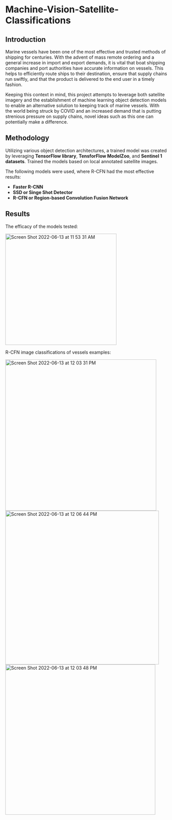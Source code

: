 # Machine-Vision-Satellite-Classifications

## Introduction
Marine vessels have been one of the most effective and trusted methods of shipping for centuries.
With the advent of mass remote ordering and a general increase in import and export demands, it is vital that boat shipping companies and port
authorities have accurate information on vessels. This helps to efficiently route ships to their destination, ensure that supply chains run swiftly, and
that the product is delivered to the end user in a timely fashion.

Keeping this context in mind, this project attempts to leverage both satellite imagery and the establishment of machine learning object detection models to enable an 
alternative solution to keeping track of marine vessels. With the world being struck by COVID and an increased demand that is putting strenious pressure on supply chains,
novel ideas such as this one can potentially make a difference.

## Methodology

Utilizing various object detection architectures, a trained model was created by leveraging **TensorFlow library**, **TensforFlow ModelZoo**, and **Sentinel 1 datasets**. Trained the models based on local annotated satellite images.

The following models were used, where R-CFN had the most effective results:
* **Faster R-CNN**
* **SSD or Singe Shot Detector**
* **R-CFN or Region-based Convolution Fusion Network**

## Results

The efficacy of the models tested:

<img width="346" alt="Screen Shot 2022-06-13 at 11 53 31 AM" src="https://user-images.githubusercontent.com/34041631/173395700-7b4641e3-31ed-41fe-84df-fb89803b16f7.png">

R-CFN image classifications of vessels examples:


<img width="470" alt="Screen Shot 2022-06-13 at 12 03 31 PM" src="https://user-images.githubusercontent.com/34041631/173396230-d9baec2c-1996-4d4d-bee5-8c933837e693.png">
<img width="478" alt="Screen Shot 2022-06-13 at 12 06 44 PM" src="https://user-images.githubusercontent.com/34041631/173396795-4b65e215-4676-4167-ba3c-e422a7b4d51a.png">
<img width="467" alt="Screen Shot 2022-06-13 at 12 03 48 PM" src="https://user-images.githubusercontent.com/34041631/173396236-7c31d446-4984-4f78-85ce-82f71194f2e7.png">
